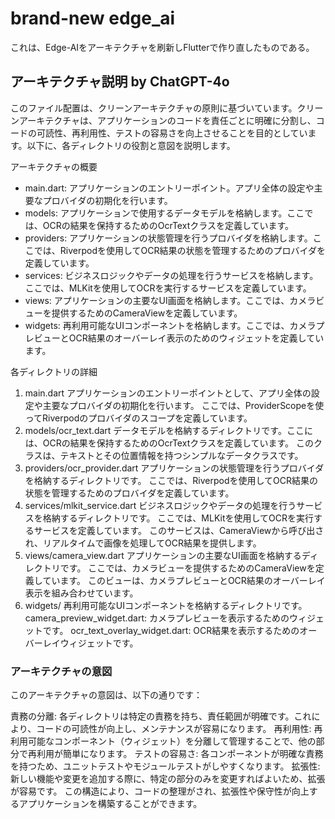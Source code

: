 # brand-new edge_ai

これは、Edge-AIをアーキテクチャを刷新しFlutterで作り直したものである。  

## アーキテクチャ説明 by ChatGPT-4o

このファイル配置は、クリーンアーキテクチャの原則に基づいています。クリーンアーキテクチャは、アプリケーションのコードを責任ごとに明確に分割し、コードの可読性、再利用性、テストの容易さを向上させることを目的としています。以下に、各ディレクトリの役割と意図を説明します。

アーキテクチャの概要
- main.dart: アプリケーションのエントリーポイント。アプリ全体の設定や主要なプロバイダの初期化を行います。
- models: アプリケーションで使用するデータモデルを格納します。ここでは、OCRの結果を保持するためのOcrTextクラスを定義しています。
- providers: アプリケーションの状態管理を行うプロバイダを格納します。ここでは、Riverpodを使用してOCR結果の状態を管理するためのプロバイダを定義しています。
- services: ビジネスロジックやデータの処理を行うサービスを格納します。ここでは、MLKitを使用してOCRを実行するサービスを定義しています。
- views: アプリケーションの主要なUI画面を格納します。ここでは、カメラビューを提供するためのCameraViewを定義しています。
- widgets: 再利用可能なUIコンポーネントを格納します。ここでは、カメラプレビューとOCR結果のオーバーレイ表示のためのウィジェットを定義しています。

各ディレクトリの詳細
1. main.dart
アプリケーションのエントリーポイントとして、アプリ全体の設定や主要なプロバイダの初期化を行います。
ここでは、ProviderScopeを使ってRiverpodのプロバイダのスコープを定義しています。
2. models/ocr_text.dart
データモデルを格納するディレクトリです。ここには、OCRの結果を保持するためのOcrTextクラスを定義しています。
このクラスは、テキストとその位置情報を持つシンプルなデータクラスです。
3. providers/ocr_provider.dart
アプリケーションの状態管理を行うプロバイダを格納するディレクトリです。
ここでは、Riverpodを使用してOCR結果の状態を管理するためのプロバイダを定義しています。
4. services/mlkit_service.dart
ビジネスロジックやデータの処理を行うサービスを格納するディレクトリです。
ここでは、MLKitを使用してOCRを実行するサービスを定義しています。
このサービスは、CameraViewから呼び出され、リアルタイムで画像を処理してOCR結果を提供します。
5. views/camera_view.dart
アプリケーションの主要なUI画面を格納するディレクトリです。
ここでは、カメラビューを提供するためのCameraViewを定義しています。
このビューは、カメラプレビューとOCR結果のオーバーレイ表示を組み合わせています。
6. widgets/
再利用可能なUIコンポーネントを格納するディレクトリです。
camera_preview_widget.dart:
カメラプレビューを表示するためのウィジェットです。
ocr_text_overlay_widget.dart:
OCR結果を表示するためのオーバーレイウィジェットです。

### アーキテクチャの意図

このアーキテクチャの意図は、以下の通りです：

責務の分離: 各ディレクトリは特定の責務を持ち、責任範囲が明確です。これにより、コードの可読性が向上し、メンテナンスが容易になります。
再利用性: 再利用可能なコンポーネント（ウィジェット）を分離して管理することで、他の部分で再利用が簡単になります。
テストの容易さ: 各コンポーネントが明確な責務を持つため、ユニットテストやモジュールテストがしやすくなります。
拡張性: 新しい機能や変更を追加する際に、特定の部分のみを変更すればよいため、拡張が容易です。
この構造により、コードの整理がされ、拡張性や保守性が向上するアプリケーションを構築することができます。
